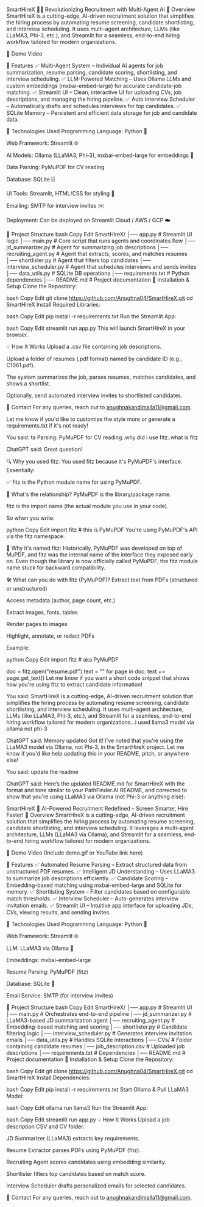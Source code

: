 SmartHireX 🤖💼
Revolutionizing Recruitment with Multi-Agent AI
📌 Overview
SmartHireX is a cutting-edge, AI-driven recruitment solution that simplifies the hiring process by automating resume screening, candidate shortlisting, and interview scheduling. It uses multi-agent architecture, LLMs (like LLaMA3, Phi-3, etc.), and Streamlit for a seamless, end-to-end hiring workflow tailored for modern organizations.

🎥 Demo Video


📌 Features
✅ Multi-Agent System – Individual AI agents for job summarization, resume parsing, candidate scoring, shortlisting, and interview scheduling.
✅ LLM-Powered Matching – Uses Ollama LLMs and custom embeddings (mxbai-embed-large) for accurate candidate-job matching.
✅ Streamlit UI – Clean, interactive UI for uploading CVs, job descriptions, and managing the hiring pipeline.
✅ Auto Interview Scheduler – Automatically drafts and schedules interviews for top candidates.
✅ SQLite Memory – Persistent and efficient data storage for job and candidate data.

🚀 Technologies Used
Programming Language: Python 🐍

Web Framework: Streamlit 🌐

AI Models: Ollama (LLaMA3, Phi-3), mxbai-embed-large for embeddings 🤖

Data Parsing: PyMuPDF for CV reading

Database: SQLite 🗄️

UI Tools: Streamlit, HTML/CSS for styling 🎨

Emailing: SMTP for interview invites ✉️

Deployment: Can be deployed on Streamlit Cloud / AWS / GCP ☁️

📂 Project Structure
bash
Copy
Edit
SmartHireX/
│── app.py                  # Streamlit UI logic
│── main.py                 # Core script that runs agents and coordinates flow
│── jd_summarizer.py        # Agent for summarizing job descriptions
│── recruiting_agent.py     # Agent that extracts, scores, and matches resumes
│── shortlister.py          # Agent that filters top candidates
│── interview_scheduler.py  # Agent that schedules interviews and sends invites
│── data_utils.py           # SQLite DB operations
│── requirements.txt        # Python dependencies
│── README.md               # Project documentation
🔧 Installation & Setup
Clone the Repository:

bash
Copy
Edit
git clone https://github.com/Anughna04/SmartHireX.git
cd SmartHireX
Install Required Libraries:

bash
Copy
Edit
pip install -r requirements.txt
Run the Streamlit App:

bash
Copy
Edit
streamlit run app.py
This will launch SmartHireX in your browser.

💡 How It Works
Upload a .csv file containing job descriptions.

Upload a folder of resumes (.pdf format) named by candidate ID (e.g., C1061.pdf).

The system summarizes the job, parses resumes, matches candidates, and shows a shortlist.

Optionally, send automated interview invites to shortlisted candidates.

📧 Contact
For any queries, reach out to anughnakandimalla11@gmail.com.

Let me know if you'd like to customize the style more or generate a requirements.txt if it's not ready!







You said:
ta Parsing: PyMuPDF for CV reading..why did i use fitz..what is fitz


ChatGPT said:
Great question!

🔍 Why you used fitz:
You used fitz because it's PyMuPDF's interface. Essentially:

✅ fitz is the Python module name for using PyMuPDF.

🧠 What's the relationship?
PyMuPDF is the library/package name.

fitz is the import name (the actual module you use in your code).

So when you write:

python
Copy
Edit
import fitz  # this is PyMuPDF
You're using PyMuPDF's API via the fitz namespace.

🔧 Why it's named fitz:
Historically, PyMuPDF was developed on top of MuPDF, and fitz was the internal name of the interface they exposed early on. Even though the library is now officially called PyMuPDF, the fitz module name stuck for backward compatibility.

🛠 What can you do with fitz (PyMuPDF)?
Extract text from PDFs (structured or unstructured)

Access metadata (author, page count, etc.)

Extract images, fonts, tables

Render pages to images

Highlight, annotate, or redact PDFs

Example:

python
Copy
Edit
import fitz  # aka PyMuPDF

doc = fitz.open("resume.pdf")
text = ""
for page in doc:
    text += page.get_text()
Let me know if you want a short code snippet that shows how you're using fitz to extract candidate information!







You said:
SmartHireX is a cutting-edge, AI-driven recruitment solution that simplifies the hiring process by automating resume screening, candidate shortlisting, and interview scheduling. It uses multi-agent architecture, LLMs (like LLaMA3, Phi-3, etc.), and Streamlit for a seamless, end-to-end hiring workflow tailored for modern organizations...i used llama3 model via ollama not phi-3


ChatGPT said:
Memory updated
Got it! I've noted that you're using the LLaMA3 model via Ollama, not Phi-3, in the SmartHireX project. Let me know if you'd like help updating this in your README, pitch, or anywhere else!







You said:
update the readme


ChatGPT said:
Here’s the updated README.md for SmartHireX with the format and tone similar to your PathFinder.AI README, and corrected to show that you're using LLaMA3 via Ollama (not Phi-3 or anything else):

SmartHireX 🤖
AI-Powered Recruitment Redefined – Screen Smarter, Hire Faster!
📌 Overview
SmartHireX is a cutting-edge, AI-driven recruitment solution that simplifies the hiring process by automating resume screening, candidate shortlisting, and interview scheduling. It leverages a multi-agent architecture, LLMs (LLaMA3 via Ollama), and Streamlit for a seamless, end-to-end hiring workflow tailored for modern organizations.

🎥 Demo Video
(Include demo.gif or YouTube link here)

📌 Features
✅ Automated Resume Parsing – Extract structured data from unstructured PDF resumes.
✅ Intelligent JD Understanding – Uses LLaMA3 to summarize job descriptions efficiently.
✅ Candidate Scoring – Embedding-based matching using mxbai-embed-large and SQLite for memory.
✅ Shortlisting System – Filter candidates based on configurable match thresholds.
✅ Interview Scheduler – Auto-generates interview invitation emails.
✅ Streamlit UI – Intuitive app interface for uploading JDs, CVs, viewing results, and sending invites.

🚀 Technologies Used
Programming Language: Python 🐍

Web Framework: Streamlit 🌐

LLM: LLaMA3 via Ollama 🦙

Embeddings: mxbai-embed-large

Resume Parsing: PyMuPDF (fitz)

Database: SQLite 💾

Email Service: SMTP (for interview invites)

📂 Project Structure
bash
Copy
Edit
SmartHireX/
│── app.py                 # Streamlit UI
│── main.py                # Orchestrates end-to-end pipeline
│── jd_summarizer.py       # LLaMA3-based JD summarization agent
│── recruiting_agent.py    # Embedding-based matching and scoring
│── shortlister.py         # Candidate filtering logic
│── interview_scheduler.py # Generates interview invitation emails
│── data_utils.py          # Handles SQLite interactions
│── CVs/                   # Folder containing candidate resumes
│── job_description.csv    # Uploaded job descriptions
│── requirements.txt       # Dependencies
│── README.md              # Project documentation
🔧 Installation & Setup
Clone the Repository:

bash
Copy
Edit
git clone https://github.com/Anughna04/SmartHireX.git
cd SmartHireX
Install Dependencies:

bash
Copy
Edit
pip install -r requirements.txt
Start Ollama & Pull LLaMA3 Model:

bash
Copy
Edit
ollama run llama3
Run the Streamlit App:

bash
Copy
Edit
streamlit run app.py
💡 How It Works
Upload a job description CSV and CV folder.

JD Summarizer (LLaMA3) extracts key requirements.

Resume Extractor parses PDFs using PyMuPDF (fitz).

Recruiting Agent scores candidates using embedding similarity.

Shortlister filters top candidates based on match score.

Interview Scheduler drafts personalized emails for selected candidates.

📧 Contact
For any queries, reach out to anughnakandimalla11@gmail.com.

